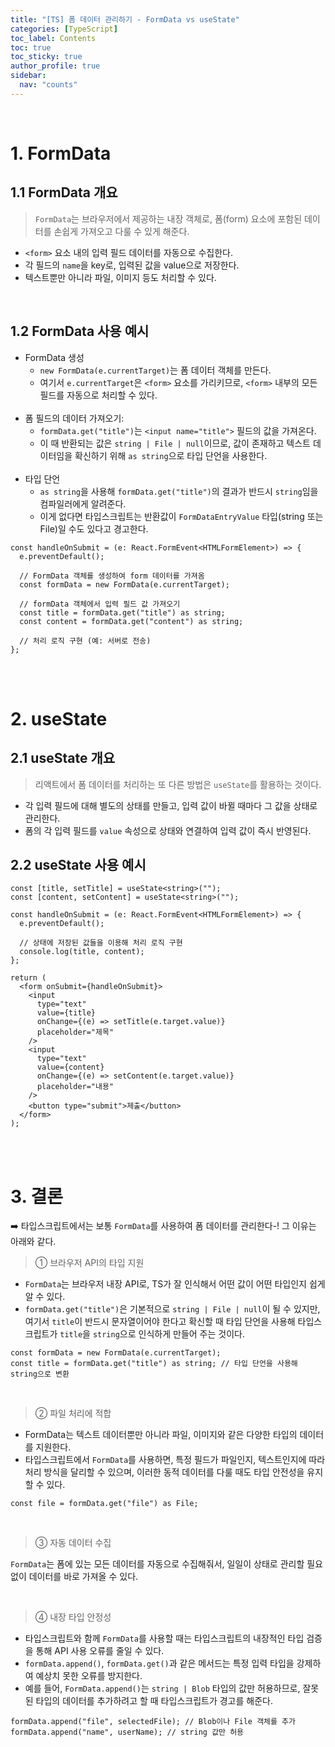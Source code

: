```yaml
---
title: "[TS] 폼 데이터 관리하기 - FormData vs useState"
categories: [TypeScript]
toc_label: Contents
toc: true
toc_sticky: true
author_profile: true
sidebar:
  nav: "counts"
---
```


<br>

# 1. FormData

## 1.1 FormData 개요

> `FormData`는 브라우저에서 제공하는 내장 객체로, 폼(form) 요소에 포함된 데이터를 손쉽게 가져오고 다룰 수 있게 해준다.

- `<form>` 요소 내의 입력 필드 데이터를 자동으로 수집한다.
- 각 필드의 `name`을 key로, 입력된 값을 value으로 저장한다.
- 텍스트뿐만 아니라 파일, 이미지 등도 처리할 수 있다.

<br>

## 1.2 FormData 사용 예시

- FormData 생성
  - `new FormData(e.currentTarget)`는 폼 데이터 객체를 만든다.
  - 여기서 `e.currentTarget`은 `<form>` 요소를 가리키므로, `<form>` 내부의 모든 필드를 자동으로 처리할 수 있다.<br><br>
- 폼 필드의 데이터 가져오기:
  - `formData.get("title")`는 `<input name="title">` 필드의 값을 가져온다.
  - 이 때 반환되는 값은 `string | File | null`이므로, 값이 존재하고 텍스트 데이터임을 확신하기 위해 `as string`으로 타입 단언을 사용한다.<br><br>
- 타입 단언
  - `as string`을 사용해 `formData.get("title")`의 결과가 반드시 `string`임을 컴파일러에게 알려준다.
  - 이게 없다면 타입스크립트는 반환값이 `FormDataEntryValue` 타입(string 또는 File)일 수도 있다고 경고한다.

```tsx
const handleOnSubmit = (e: React.FormEvent<HTMLFormElement>) => {
  e.preventDefault();

  // FormData 객체를 생성하여 form 데이터를 가져옴
  const formData = new FormData(e.currentTarget);

  // formData 객체에서 입력 필드 값 가져오기
  const title = formData.get("title") as string;
  const content = formData.get("content") as string;

  // 처리 로직 구현 (예: 서버로 전송)
};
```

<br><br>

# 2. useState

## 2.1 useState 개요

> 리액트에서 폼 데이터를 처리하는 또 다른 방법은 `useState`를 활용하는 것이다.

- 각 입력 필드에 대해 별도의 상태를 만들고, 입력 값이 바뀔 때마다 그 값을 상태로 관리한다.
- 폼의 각 입력 필드를 `value` 속성으로 상태와 연결하여 입력 값이 즉시 반영된다.

## 2.2 useState 사용 예시

```tsx
const [title, setTitle] = useState<string>("");
const [content, setContent] = useState<string>("");

const handleOnSubmit = (e: React.FormEvent<HTMLFormElement>) => {
  e.preventDefault();

  // 상태에 저장된 값들을 이용해 처리 로직 구현
  console.log(title, content);
};

return (
  <form onSubmit={handleOnSubmit}>
    <input
      type="text"
      value={title}
      onChange={(e) => setTitle(e.target.value)}
      placeholder="제목"
    />
    <input
      type="text"
      value={content}
      onChange={(e) => setContent(e.target.value)}
      placeholder="내용"
    />
    <button type="submit">제출</button>
  </form>
);
```

<br><br>

# 3. 결론

➡️ 타입스크립트에서는 보통 `FormData`를 사용하여 폼 데이터를 관리한다-! 그 이유는 아래와 같다.

> ① 브라우저 API의 타입 지원

- `FormData`는 브라우저 내장 API로, TS가 잘 인식해서 어떤 값이 어떤 타입인지 쉽게 알 수 있다.
- `formData.get("title")`은 기본적으로 `string | File | null`이 될 수 있지만, 여기서 `title`이 반드시 문자열이어야 한다고 확신할 때 타입 단언을 사용해 타입스크립트가 `title`을 `string`으로 인식하게 만들어 주는 것이다.

```tsx
const formData = new FormData(e.currentTarget);
const title = formData.get("title") as string; // 타입 단언을 사용해 string으로 변환
```

<br>

> ② 파일 처리에 적합

- FormData는 텍스트 데이터뿐만 아니라 파일, 이미지와 같은 다양한 타입의 데이터를 지원한다.
- 타입스크립트에서 `FormData`를 사용하면, 특정 필드가 파일인지, 텍스트인지에 따라 처리 방식을 달리할 수 있으며, 이러한 동적 데이터를 다룰 때도 타입 안전성을 유지할 수 있다.

```tsx
const file = formData.get("file") as File;
```

<br>

> ③ 자동 데이터 수집

`FormData`는 폼에 있는 모든 데이터를 자동으로 수집해줘서, 일일이 상태로 관리할 필요 없이 데이터를 바로 가져올 수 있다.

<br>

> ④ 내장 타입 안정성

- 타입스크립트와 함께 `FormData`를 사용할 때는 타입스크립트의 내장적인 타입 검증을 통해 API 사용 오류를 줄일 수 있다.
- `formData.append()`, `formData.get()`과 같은 메서드는 특정 입력 타입을 강제하여 예상치 못한 오류를 방지한다.
- 예를 들어, `FormData.append()`는 `string | Blob` 타입의 값만 허용하므로, 잘못된 타입의 데이터를 추가하려고 할 때 타입스크립트가 경고를 해준다.

```tsx
formData.append("file", selectedFile); // Blob이나 File 객체를 추가
formData.append("name", userName); // string 값만 허용
```

<br>
